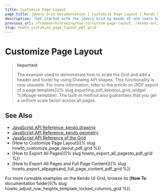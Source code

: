```yaml
---
title: Customize Page Layout
page_title: jQuery Grid Documentation | Customize Page Layout | Kendo UI
description: "Get started with the jQuery Grid by Kendo UI and learn how to customize the page layout in PDF."
previous_url: /framework/drawing/how-to/custom-page-layout, /kendo-mvc/controls/data-management/grid/how-to/pdf-export/custom-page-layout, /controls/data-management/grid/how-to/pdf-export/custom-page-layout
slug: howto_customize_page_layout_pdf_grid
---
```


# Customize Page Layout

> **Important**
>
> The example used to demonstrate how to scale the Grid and add a header and footer by using Drawing API shapes. This functionality is now obsolete. For more information,
refer to the article on [PDF export of a page template]({% slug exporting_pdf_kendoui_grid_widget %}#page-template). The built-in method also guarantees that you get a uniform scale factor across all pages.

## See Also

* [JavaScript API Reference: kendo.drawing](/api/javascript/drawing)
* [JavaScript API Reference: kendo.geometry](/api/javascript/geometry)
* [JavaScript API Reference of the Grid](/api/javascript/ui/grid)
* [How to Customize Page Layout]({% slug howto_customize_page_layout_pdf_grid %})
* [How to Export All Pages]({% slug howto_export_all_pagesto_pdf_grid %})
* [How to Export All Pages and Full Page Content]({% slug howto_export_allpagesand_full_page_content_pdf_grid %})

For more runnable examples on the Kendo UI Grid, browse its [**How To** documentation folder]({% slug howto_adjust_row_heights_template_locked_columns_grid %}).
